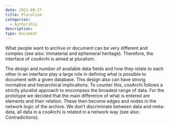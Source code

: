 ```yaml
---
date: 2021-08-27
title: Pluralism
categories:
  - Authorship
description: 
type: Document
---
```

What people want to archive or document can be very different and complex (see also: Immaterial and ephemeral heritage). Therefore, the interface of cooArchi is aimed at pluralism. 

The design and number of available data fields and how they relate to each other in an interface play a large role in defining what is possible to document with a given database. This design also can have strong normative and hierarchical implications. To counter this, cooArchi follows a strictly pluralist approach to encompass the broadest range of data. For the prototype we decided that the main difference of what is entered are elements and their relation. These then become edges and nodes in the network logic of the archive. We don’t discriminate between data and meta-data, all data in a cooArchi is related in a network way (see also: Contradictions).
